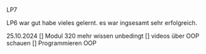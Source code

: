 LP7

LP6 war gut habe vieles gelernt. es war ingsesamt sehr erfolgreich.


25.10.2024
[]  Modul 320 mehr wissen unbedingt
[] videos über OOP schauen
[] Programmieren OOP

